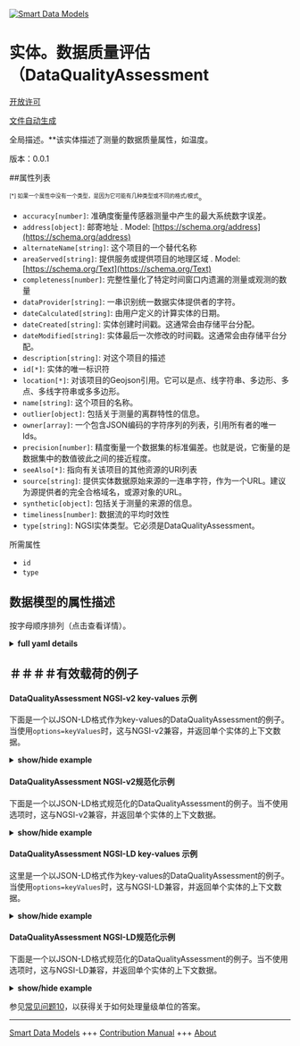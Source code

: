 <!-- 10-Header -->  
[![Smart Data Models](https://smartdatamodels.org/wp-content/uploads/2022/01/SmartDataModels_logo.png "Logo")](https://smartdatamodels.org)  
实体。数据质量评估（DataQualityAssessment  
===============================<!-- /10-Header -->  
<!-- 15-License -->  
[开放许可](https://github.com/smart-data-models//dataModel.DataQuality/blob/master/DataQualityAssessment/LICENSE.md)  
[文件自动生成](https://docs.google.com/presentation/d/e/2PACX-1vTs-Ng5dIAwkg91oTTUdt8ua7woBXhPnwavZ0FxgR8BsAI_Ek3C5q97Nd94HS8KhP-r_quD4H0fgyt3/pub?start=false&loop=false&delayms=3000#slide=id.gb715ace035_0_60)  
<!-- /15-License -->  
<!-- 20-Description -->  
全局描述。**该实体描述了测量的数据质量属性，如温度。  
版本：0.0.1  
<!-- /20-Description -->  
<!-- 30-PropertiesList -->  

##属性列表  

<sup><sub>[*] 如果一个属性中没有一个类型，是因为它可能有几种类型或不同的格式/模式</sub></sup>。  
- `accuracy[number]`: 准确度衡量传感器测量中产生的最大系统数字误差。  - `address[object]`: 邮寄地址  . Model: [https://schema.org/address](https://schema.org/address)- `alternateName[string]`: 这个项目的一个替代名称  - `areaServed[string]`: 提供服务或提供项目的地理区域  . Model: [https://schema.org/Text](https://schema.org/Text)- `completeness[number]`: 完整性量化了特定时间窗口内遗漏的测量或观测的数量  - `dataProvider[string]`: 一串识别统一数据实体提供者的字符。  - `dateCalculated[string]`: 由用户定义的计算实体的日期。  - `dateCreated[string]`: 实体创建时间戳。这通常会由存储平台分配。  - `dateModified[string]`: 实体最后一次修改的时间戳。这通常会由存储平台分配。  - `description[string]`: 对这个项目的描述  - `id[*]`: 实体的唯一标识符  - `location[*]`: 对该项目的Geojson引用。它可以是点、线字符串、多边形、多点、多线字符串或多多边形。  - `name[string]`: 这个项目的名称。  - `outlier[object]`: 包括关于测量的离群特性的信息。  - `owner[array]`: 一个包含JSON编码的字符序列的列表，引用所有者的唯一Ids。  - `precision[number]`: 精度衡量一个数据集的标准偏差。也就是说，它衡量的是数据集中的数值彼此之间的接近程度。  - `seeAlso[*]`: 指向有关该项目的其他资源的URI列表  - `source[string]`: 提供实体数据原始来源的一连串字符，作为一个URL。建议为源提供者的完全合格域名，或源对象的URL。  - `synthetic[object]`: 包括关于测量的来源的信息。  - `timeliness[number]`: 数据流的平均时效性  - `type[string]`: NGSI实体类型。它必须是DataQualityAssessment。  <!-- /30-PropertiesList -->  
<!-- 35-RequiredProperties -->  
所需属性  
- `id`  - `type`  <!-- /35-RequiredProperties -->  
<!-- 40-RequiredProperties -->  
<!-- /40-RequiredProperties -->  
<!-- 50-DataModelHeader -->  
## 数据模型的属性描述  
按字母顺序排列（点击查看详情）。  
<!-- /50-DataModelHeader -->  
<!-- 60-ModelYaml -->  
<details><summary><strong>full yaml details</strong></summary>    
```yaml  
DataQualityAssessment:    
  description: 'This entity describes the data quality properties of a measurement, such as temperature.'    
  properties:    
    accuracy:    
      description: Accuracy measures the maximum systematic numerical error produced in a sensor measurement.    
      type: number    
      x-ngsi:    
        type: Property    
    address:    
      description: The mailing address    
      properties:    
        addressCountry:    
          description: 'Property. The country. For example, Spain. Model:''https://schema.org/addressCountry'''    
          type: string    
        addressLocality:    
          description: 'Property. The locality in which the street address is, and which is in the region. Model:''https://schema.org/addressLocality'''    
          type: string    
        addressRegion:    
          description: 'Property. The region in which the locality is, and which is in the country. Model:''https://schema.org/addressRegion'''    
          type: string    
        district:    
          description: 'A district is a type of administrative division that, in some countries, is managed by the local government.'    
          type: string    
        postOfficeBoxNumber:    
          description: 'Property. The post office box number for PO box addresses. For example, 03578. Model:''https://schema.org/postOfficeBoxNumber'''    
          type: string    
        postalCode:    
          description: 'Property. The postal code. For example, 24004. Model:''https://schema.org/https://schema.org/postalCode'''    
          type: string    
        streetAddress:    
          description: 'Property. The street address. Model:''https://schema.org/streetAddress'''    
          type: string    
        streetNr:    
          description: Number identifying a specific property on a public street.    
          type: string    
      type: object    
      x-ngsi:    
        model: https://schema.org/address    
        type: Property    
    alternateName:    
      description: An alternative name for this item    
      type: string    
      x-ngsi:    
        type: Property    
    areaServed:    
      description: The geographic area where a service or offered item is provided    
      type: string    
      x-ngsi:    
        model: https://schema.org/Text    
        type: Property    
    completeness:    
      description: Completeness quantifies the number of missed measurements or observations in a given time window    
      maximum: 1    
      minimum: 0    
      type: number    
      x-ngsi:    
        type: Property    
        units: P1.    
    dataProvider:    
      description: A sequence of characters identifying the provider of the harmonised data entity.    
      type: string    
      x-ngsi:    
        type: Property    
    dateCalculated:    
      description: Date of the calculated entity defined by the user.    
      format: date-time    
      type: string    
      x-ngsi:    
        type: Property    
    dateCreated:    
      description: Entity creation timestamp. This will usually be allocated by the storage platform.    
      format: date-time    
      type: string    
      x-ngsi:    
        type: Property    
    dateModified:    
      description: Timestamp of the last modification of the entity. This will usually be allocated by the storage platform.    
      format: date-time    
      type: string    
      x-ngsi:    
        type: Property    
    description:    
      description: A description of this item    
      type: string    
      x-ngsi:    
        type: Property    
    id:    
      anyOf: &dataqualityassessment_-_properties_-_owner_-_items_-_anyof    
        - description: Property. Identifier format of any NGSI entity    
          maxLength: 256    
          minLength: 1    
          pattern: ^[\w\-\.\{\}\$\+\*\[\]`|~^@!,:\\]+$    
          type: string    
        - description: Property. Identifier format of any NGSI entity    
          format: uri    
          type: string    
      description: Unique identifier of the entity    
      x-ngsi:    
        type: Property    
    location:    
      description: 'Geojson reference to the item. It can be Point, LineString, Polygon, MultiPoint, MultiLineString or MultiPolygon'    
      oneOf:    
        - description: Geoproperty. Geojson reference to the item. Point    
          properties:    
            bbox:    
              items:    
                type: number    
              minItems: 4    
              type: array    
            coordinates:    
              items:    
                type: number    
              minItems: 2    
              type: array    
            type:    
              enum:    
                - Point    
              type: string    
          required:    
            - type    
            - coordinates    
          title: GeoJSON Point    
          type: object    
        - description: Geoproperty. Geojson reference to the item. LineString    
          properties:    
            bbox:    
              items:    
                type: number    
              minItems: 4    
              type: array    
            coordinates:    
              items:    
                items:    
                  type: number    
                minItems: 2    
                type: array    
              minItems: 2    
              type: array    
            type:    
              enum:    
                - LineString    
              type: string    
          required:    
            - type    
            - coordinates    
          title: GeoJSON LineString    
          type: object    
        - description: Geoproperty. Geojson reference to the item. Polygon    
          properties:    
            bbox:    
              items:    
                type: number    
              minItems: 4    
              type: array    
            coordinates:    
              items:    
                items:    
                  items:    
                    type: number    
                  minItems: 2    
                  type: array    
                minItems: 4    
                type: array    
              type: array    
            type:    
              enum:    
                - Polygon    
              type: string    
          required:    
            - type    
            - coordinates    
          title: GeoJSON Polygon    
          type: object    
        - description: Geoproperty. Geojson reference to the item. MultiPoint    
          properties:    
            bbox:    
              items:    
                type: number    
              minItems: 4    
              type: array    
            coordinates:    
              items:    
                items:    
                  type: number    
                minItems: 2    
                type: array    
              type: array    
            type:    
              enum:    
                - MultiPoint    
              type: string    
          required:    
            - type    
            - coordinates    
          title: GeoJSON MultiPoint    
          type: object    
        - description: Geoproperty. Geojson reference to the item. MultiLineString    
          properties:    
            bbox:    
              items:    
                type: number    
              minItems: 4    
              type: array    
            coordinates:    
              items:    
                items:    
                  items:    
                    type: number    
                  minItems: 2    
                  type: array    
                minItems: 2    
                type: array    
              type: array    
            type:    
              enum:    
                - MultiLineString    
              type: string    
          required:    
            - type    
            - coordinates    
          title: GeoJSON MultiLineString    
          type: object    
        - description: Geoproperty. Geojson reference to the item. MultiLineString    
          properties:    
            bbox:    
              items:    
                type: number    
              minItems: 4    
              type: array    
            coordinates:    
              items:    
                items:    
                  items:    
                    items:    
                      type: number    
                    minItems: 2    
                    type: array    
                  minItems: 4    
                  type: array    
                type: array    
              type: array    
            type:    
              enum:    
                - MultiPolygon    
              type: string    
          required:    
            - type    
            - coordinates    
          title: GeoJSON MultiPolygon    
          type: object    
      x-ngsi:    
        type: Geoproperty    
    name:    
      description: The name of this item.    
      type: string    
      x-ngsi:    
        type: Property    
    outlier:    
      description: Includes information about the outlier characteristics of the measurement.    
      properties:    
        isOutlier:    
          description: Property. Determine whether the measurement has been considered an outlier or not.    
          type: boolean    
        methodology:    
          anyOf:    
            - description: Property. Identifier format of any NGSI entity    
              maxLength: 256    
              minLength: 1    
              pattern: ^[\w\-\.\{\}\$\+\*\[\]`|~^@!,:\\]+$    
              type: string    
            - description: Property. Identifier format of any NGSI entity    
              format: uri    
              type: string    
          description: Relationship. Reference to the other entity including AI methodology information.    
      type: object    
      x-ngsi:    
        type: Property    
    owner:    
      description: A List containing a JSON encoded sequence of characters referencing the unique Ids of the owner(s)    
      items:    
        anyOf: *dataqualityassessment_-_properties_-_owner_-_items_-_anyof    
        description: Property. Unique identifier of the entity    
      type: array    
      x-ngsi:    
        type: Property    
    precision:    
      description: 'Precision measures the standard deviation of a dataset. That is, it measures how close the values in the dataset are to each other.'    
      type: number    
      x-ngsi:    
        type: Property    
    seeAlso:    
      description: list of uri pointing to additional resources about the item    
      oneOf:    
        - items:    
            format: uri    
            type: string    
          minItems: 1    
          type: array    
        - format: uri    
          type: string    
      x-ngsi:    
        type: Property    
    source:    
      description: 'A sequence of characters giving the original source of the entity data as a URL. Recommended to be the fully qualified domain name of the source provider, or the URL to the source object.'    
      type: string    
      x-ngsi:    
        type: Property    
    synthetic:    
      description: Includes information about the origin of the measurement.    
      properties:    
        isSynthetic:    
          description: Property. Determine whether the measurement has been created synthetically or not.    
          type: boolean    
        methodology:    
          anyOf:    
            - description: Property. Identifier format of any NGSI entity    
              maxLength: 256    
              minLength: 1    
              pattern: ^[\w\-\.\{\}\$\+\*\[\]`|~^@!,:\\]+$    
              type: string    
            - description: Property. Identifier format of any NGSI entity    
              format: uri    
              type: string    
          description: Relationship. Reference to the other entity including AI methodology information.    
      type: object    
      x-ngsi:    
        type: Property    
    timeliness:    
      description: Average timeliness of the data-stream    
      type: number    
      x-ngsi:    
        type: Property    
        units: minutes.    
    type:    
      description: NGSI Entity type. It has to be DataQualityAssessment    
      enum:    
        - DataQualityAssessment    
      type: string    
      x-ngsi:    
        type: Property    
  required:    
    - id    
    - type    
  type: object    
  x-derived-from: ""    
  x-disclaimer: 'Redistribution and use in source and binary forms, with or without modification, are permitted  provided that the license conditions are met. Copyleft (c) 2022 Contributors to Smart Data Models Program'    
  x-license-url: https://github.com/smart-data-models/dataModel.DataQuality/blob/master/DataQualityAssessment/LICENSE.md    
  x-model-schema: https://smart-data-models.github.io/dataModel.DataQuality/DataQualityAssessment/schema.json    
  x-model-tags: ""    
  x-version: 0.0.2    
```  
</details>    
<!-- /60-ModelYaml -->  
<!-- 70-MiddleNotes -->  
<!-- /70-MiddleNotes -->  
<!-- 80-Examples -->  
## ＃＃＃＃有效载荷的例子  
#### DataQualityAssessment NGSI-v2 key-values 示例  
下面是一个以JSON-LD格式作为key-values的DataQualityAssessment的例子。当使用`options=keyValues`时，这与NGSI-v2兼容，并返回单个实体的上下文数据。  
<details><summary><strong>show/hide example</strong></summary>    
```json  
{  
  "id": "urn:ngsi-ld:DataQualityAssessment:Temperature:smartsantander:u7jcfa:f3058",  
  "type": "DataQualityAssessment",  
  "dateCalculated": "2022-09-10T10:01:20Z",  
  "source": "https://salted-project.eu",  
  "outlier":{  
    "isOutlier": true,  
    "methodology": "urn:ngsi-ld:AI-Methodology:Outlier:Temperature:smartsantander:u7jcfa:f3058"  
  },       
  "synthetic":{  
    "isSynthetic": false,  
    "methodology": "urn:ngsi-ld:AI-Methodology:Synthetic:Temperature:smartsantander:u7jcfa:f3058"  
  },  
  "accuracy": 0.25,  
  "timeliness": 3,  
  "precision": 1.3,  
  "completeness": 0.5  
}  
```  
</details>  
#### DataQualityAssessment NGSI-v2规范化示例  
下面是一个以JSON-LD格式规范化的DataQualityAssessment的例子。当不使用选项时，这与NGSI-v2兼容，并返回单个实体的上下文数据。  
<details><summary><strong>show/hide example</strong></summary>    
```json  
{  
  "id": "urn:ngsi-ld:DataQualityAssessment:Temperature:smartsantander:u7jcfa:f3058",  
  "type": "DataQualityAssessment",  
  "dateCalculated": {  
    "type": "DateTime",  
    "value": "2022-09-10T10:01:20Z"  
  },  
  "source": {  
    "type": "Text",  
    "value": "https://salted-project.eu"  
  },  
  "outlier": {  
    "type": "StructuredValue",  
    "value": {  
      "isOutlier": {  
        "type": "Boolean",  
        "value": true  
      },  
      "methodology": {  
        "type": "Text",  
        "value": "urn:ngsi-ld:AI-Methodology:Outlier:Temperature:smartsantander:u7jcfa:f3058"  
      }  
    }  
  },  
  "synthetic": {  
    "type": "StructuredValue",  
    "value": {  
      "isSynthetic": {  
        "type": "Boolean",  
        "value": false  
      },  
      "methodology": {  
        "type": "Text",  
        "value": "urn:ngsi-ld:AI-Methodology:Synthetic:Temperature:smartsantander:u7jcfa:f3058"  
      }  
    }  
  },  
  "precision": {  
    "type": "Number",  
    "value": 1.3  
  },  
  "accuracy": {  
    "type": "Number",  
    "value": 0.25  
  },  
  "timeliness": {  
    "type": "Number",  
    "value": 3  
  },  
  "completeness": {  
    "type": "Number",  
    "value": 0.5  
  }  
}  
```  
</details>  
#### DataQualityAssessment NGSI-LD key-values 示例  
这里是一个以JSON-LD格式作为key-values的DataQualityAssessment的例子。当使用`options=keyValues`时，这与NGSI-LD兼容，并返回单个实体的上下文数据。  
<details><summary><strong>show/hide example</strong></summary>    
```json  
{  
  "id": "urn:ngsi-ld:DataQualityAssessment:Temperature:smartsantander:u7jcfa:f3058",  
  "type": "DataQualityAssessment",  
  "dateCalculated": {  
    "@type": "DateTime",  
    "@value": "2022-09-10T10:01:20Z"  
  },  
  "source": "https://salted-project.eu",  
  "outlier":{  
    "isOutlier": true,  
    "methodology": "urn:ngsi-ld:AI-Methodology:Outlier:Temperature:smartsantander:u7jcfa:f3058"  
  },       
  "synthetic":{  
    "isSynthetic": false,  
    "methodology": "urn:ngsi-ld:AI-Methodology:Synthetic:Temperature:smartsantander:u7jcfa:f3058"  
  },  
  "accuracy": 0.25,  
  "timeliness": 3,  
  "precision": 1.3,  
  "completeness": 0.5,  
  "@context": [  
    "https://raw.githubusercontent.com/smart-data-models/dataModel.DataQuality/master/context.jsonld",  
    "https://smartdatamodels.org/context.jsonld"  
  ]  
}  
```  
</details>  
#### DataQualityAssessment NGSI-LD规范化示例  
下面是一个以JSON-LD格式规范化的DataQualityAssessment的例子。当不使用选项时，这与NGSI-LD兼容，并返回单个实体的上下文数据。  
<details><summary><strong>show/hide example</strong></summary>    
```json  
{  
  "id": "urn:ngsi-ld:DataQualityAssessment:Temperature:smartsantander:u7jcfa:f3058",  
  "type": "DataQualityAssessment",  
  "dateCalculated": {  
    "type": "Property",  
    "value": {  
      "@type": "DateTime",  
      "@value": "2022-09-10T10:01:20Z"  
    }  
  },  
  "source": {  
    "type": "Property",  
    "value": "https://salted-project.eu"  
  },  
  "outlier": {  
    "type": "Property",  
    "value": {  
      "isOutlier": {  
        "type": "Property",  
        "value": true  
      },  
      "methodology": {  
        "type": "Relationship",  
        "object": "urn:ngsi-ld:AI-Methodology:Outlier:Temperature:smartsantander:u7jcfa:f3058"  
      }  
    },  
    "observedAt": "2022-09-10T10:01:20Z"  
  },  
  "synthetic": {  
    "type": "Property",  
    "value": {  
      "isSynthetic": {  
        "type": "Property",  
        "value": false  
    },  
    "methodology": {  
        "type": "Relationship",  
        "object": "urn:ngsi-ld:AI-Methodology:Synthetic:Temperature:smartsantander:u7jcfa:f3058"  
      }  
    },  
    "observedAt": "2022-09-10T10:01:20Z"  
  },  
  "accuracy": {  
    "type": "Property",  
    "value": 0.25,  
    "observedAt": "2022-09-10T10:01:20Z",  
    "unitCode": "CEL"  
  },  
  "timeliness": {  
    "type": "Property",  
    "value": 3,  
    "observedAt": "2022-09-10T10:01:20Z",  
    "unitCode": "minutes"  
  },  
  "precision": {  
    "type": "Property",  
    "value": 1.3,  
    "observedAt": "2022-09-10T10:01:20Z",  
    "unitCode": "CEL"  
  },  
  "completeness": {  
    "type": "Property",  
    "value": 0.5,  
    "observedAt": "2022-09-10T10:01:20Z",  
    "unitCode": "P1"  
  },  
  "@context": [  
      "https://raw.githubusercontent.com/smart-data-models/dataModel.DataQuality/master/context.jsonld",  
      "https://smartdatamodels.org/context.jsonld"  
  ]  
}  
```  
</details><!-- /80-Examples -->  
<!-- 90-FooterNotes -->  
<!-- /90-FooterNotes -->  
<!-- 95-Units -->  
参见[常见问题10](https://smartdatamodels.org/index.php/faqs/)，以获得关于如何处理量级单位的答案。  
<!-- /95-Units -->  
<!-- 97-LastFooter -->  
---  
[Smart Data Models](https://smartdatamodels.org) +++ [Contribution Manual](https://bit.ly/contribution_manual) +++ [About](https://bit.ly/Introduction_SDM)<!-- /97-LastFooter -->  
